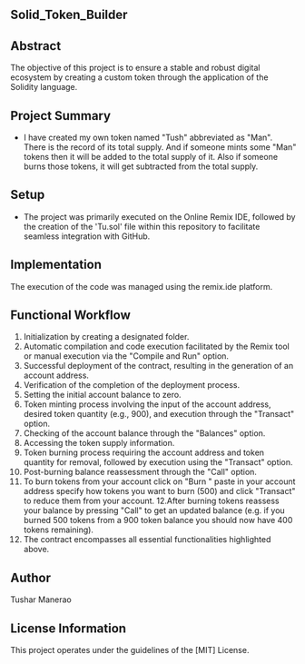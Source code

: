## Solid_Token_Builder



## Abstract

The objective of this project is to ensure a stable and robust digital ecosystem by creating a custom token through the application of the Solidity language.

## Project Summary

* I have created my own token named "Tush" abbreviated as "Man". There is the record of its total supply. And if someone mints some "Man" tokens then it will be added to the total supply of it. Also if someone burns those tokens, it will get subtracted from the total supply.

## Setup

* The project was primarily executed on the Online Remix IDE, followed by the creation of the 'Tu.sol' file within this repository to facilitate seamless integration with GitHub.

## Implementation

The execution of the code was managed using the remix.ide platform.

## Functional Workflow

1.	Initialization by creating a designated folder.
2.	Automatic compilation and code execution facilitated by the Remix tool or manual execution via the "Compile and Run" option.
3.	Successful deployment of the contract, resulting in the generation of an account address.
4.	Verification of the completion of the deployment process.
5.	Setting the initial account balance to zero.
6.	Token minting process involving the input of the account address, desired token quantity (e.g., 900), and execution through the "Transact" option.
7.	Checking of the account balance through the "Balances" option.
8.	Accessing the token supply information.
9.	Token burning process requiring the account address and token quantity for removal, followed by execution using the "Transact" option.
10.	Post-burning balance reassessment through the "Call" option.
11.	To burn tokens from your account click on "Burn " paste in your account address specify how tokens you want to burn (500) and click "Transact" to reduce them from your account.
12.After burning tokens reassess your balance by pressing "Call" to get an updated balance (e.g. if you burned 500 tokens from a 900 token balance you should now have 400 tokens remaining).
13.	The contract encompasses all essential functionalities highlighted above.


## Author

Tushar Manerao

## License Information

This project operates under the guidelines of the [MIT] License.


